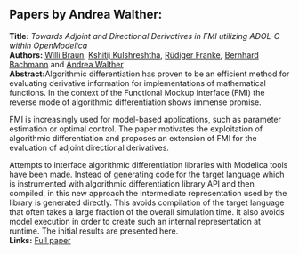 <h2>Papers by Andrea Walther:</h2>
<p>
<b>Title:</b> <i> Towards Adjoint and Directional Derivatives in FMI utilizing ADOL-C within OpenModelica </i> <br />
<b>Authors:</b> <a href="../authors/author_33.html">Willi Braun</a>, <a href="../authors/author_148.html">Kshitij Kulshreshtha</a>, <a href="../authors/author_73.html">Rüdiger Franke</a>, <a href="../authors/author_10.html">Bernhard Bachmann</a> and <a href="../authors/author_290.html">Andrea Walther</a><br />
<b>Abstract:</b>Algorithmic differentiation has proven to be an efficient method for
evaluating derivative information for implementations of mathematical
functions. In the context of the Functional Mockup Interface (FMI)
the reverse mode of algorithmic differentiation shows immense promise.

FMI is increasingly used for model-based applications, such as parameter
estimation or optimal control. The paper motivates the exploitation of
algorithmic differentiation and proposes an extension of FMI for the
evaluation of adjoint directional derivatives.

Attempts to interface algorithmic differentiation libraries with Modelica
tools have been made. Instead of generating code for the target language
which is instrumented with algorithmic differentiation library API and then
compiled, in this new approach the intermediate representation used by the
library is generated directly. This avoids compilation of the target language that often
takes a large fraction of the overall simulation time.
It also avoids model execution in order to create such an internal
representation at runtime. The initial results are presented here.<br />
<b>Links:</b> <a href="../submissions/ecp17132363_BraunKulshreshthaFrankeBachmannWalther.pdf">Full paper</a></p>